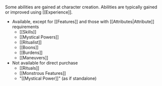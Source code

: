 Some abilities are gained at character creation. Abilities are typically gained or improved using [[Experience]].

* Available, except for [[Features]] and those with [[Attributes|Attribute]] requirements
	* [[Skills]]
	* [[Mystical Powers]]
	* [[Ritualist]]
	* [[Boons]]
	* [[Burdens]]
	* [[Maneuvers]]
* Not available for direct purchase
	* [[Rituals]]
	* [[Monstrous Features]]
	* "[[Mystical Power]]" (as if standalone)